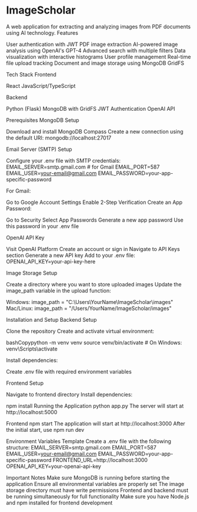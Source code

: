 # ImageScholar
A web application for extracting and analyzing images from PDF documents using AI technology.
Features

User authentication with JWT
PDF image extraction
AI-powered image analysis using OpenAI's GPT-4
Advanced search with multiple filters
Data visualization with interactive histograms
User profile management
Real-time file upload tracking
Document and image storage using MongoDB GridFS

Tech Stack
Frontend

React
JavaScript/TypeScript

Backend

Python (Flask)
MongoDB with GridFS
JWT Authentication
OpenAI API

Prerequisites
MongoDB Setup

Download and install MongoDB Compass
Create a new connection using the default URI: mongodb://localhost:27017

Email Server (SMTP) Setup

Configure your .env file with SMTP credentials:
EMAIL_SERVER=smtp.gmail.com  # for Gmail
EMAIL_PORT=587
EMAIL_USER=your-email@gmail.com
EMAIL_PASSWORD=your-app-specific-password

For Gmail:

Go to Google Account Settings
Enable 2-Step Verification
Create an App Password:

Go to Security
Select App Passwords
Generate a new app password
Use this password in your .env file



OpenAI API Key

Visit OpenAI Platform
Create an account or sign in
Navigate to API Keys section
Generate a new API key
Add to your .env file:
OPENAI_API_KEY=your-api-key-here

Image Storage Setup

Create a directory where you want to store uploaded images
Update the image_path variable in the upload function:


Windows: image_path = "C:\\Users\\YourName\\ImageScholar\\images"
Mac/Linux: image_path = "/Users/YourName/ImageScholar/images"

Installation and Setup
Backend Setup

Clone the repository
Create and activate virtual environment:

bashCopypython -m venv venv
source venv/bin/activate  # On Windows: venv\Scripts\activate

Install dependencies:

Create .env file with required environment variables

Frontend Setup

Navigate to frontend directory
Install dependencies:

npm install
Running the Application
python app.py
The server will start at http://localhost:5000

Frontend
npm start
The application will start at http://localhost:3000
After the initial start, use npm run dev

Environment Variables Template
Create a .env file with the following structure:
EMAIL_SERVER=smtp.gmail.com
EMAIL_PORT=587
EMAIL_USER=your-email@gmail.com
EMAIL_PASSWORD=your-app-specific-password
FRONTEND_URL=http://localhost:3000
OPENAI_API_KEY=your-openai-api-key

Important Notes
Make sure MongoDB is running before starting the application
Ensure all environmental variables are properly set
The image storage directory must have write permissions
Frontend and backend must be running simultaneously for full functionality
Make sure you have Node.js and npm installed for frontend development
